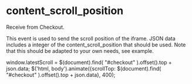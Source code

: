 # content_scroll_position

<include from="Snippets-CheckoutAPI.md" element-id="snippet-header" />

Receive from Checkout.

This event is used to send the scroll position of the iframe. JSON data includes a integer of the content_scroll_position that should be used. Note that this should be adapted to your own needs, see example.

<code-block lang="javascript">
window.latestScroll = $(document).find( "#checkout" ).offset().top + json.data;
$('html, body').animate({scrollTop: $(document).find( "#checkout" ).offset().top + json.data}, 400);
</code-block>